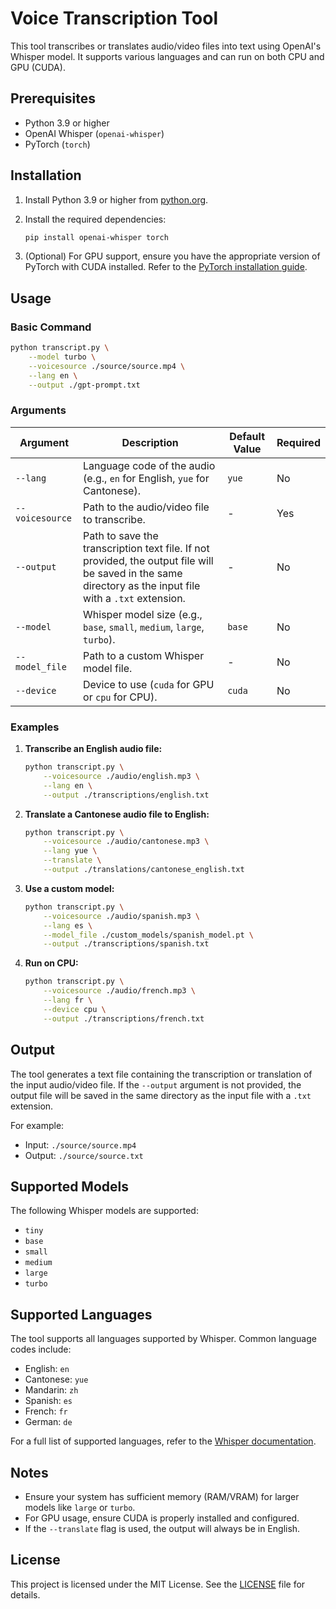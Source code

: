 # Voice Transcription Tool

This tool transcribes or translates audio/video files into text using OpenAI's Whisper model. It supports various languages and can run on both CPU and GPU (CUDA).

## Prerequisites

- Python 3.9 or higher
- OpenAI Whisper (`openai-whisper`)
- PyTorch (`torch`)

## Installation

1. Install Python 3.9 or higher from [python.org](https://www.python.org/).
2. Install the required dependencies:

   ```bash
   pip install openai-whisper torch
   ```

3. (Optional) For GPU support, ensure you have the appropriate version of PyTorch with CUDA installed. Refer to the [PyTorch installation guide](https://pytorch.org/get-started/locally/).

## Usage

### Basic Command

```bash
python transcript.py \
    --model turbo \
    --voicesource ./source/source.mp4 \
    --lang en \
    --output ./gpt-prompt.txt
```

### Arguments

| Argument        | Description                                                                 | Default Value | Required |
|-----------------|-----------------------------------------------------------------------------|---------------|----------|
| `--lang`        | Language code of the audio (e.g., `en` for English, `yue` for Cantonese).   | `yue`         | No       |
| `--voicesource` | Path to the audio/video file to transcribe.                                 | -             | Yes      |
| `--output`      | Path to save the transcription text file. If not provided, the output file will be saved in the same directory as the input file with a `.txt` extension. | -             | No       |
| `--model`       | Whisper model size (e.g., `base`, `small`, `medium`, `large`, `turbo`).     | `base`        | No       |
| `--model_file`  | Path to a custom Whisper model file.                                        | -             | No       |
| `--device`      | Device to use (`cuda` for GPU or `cpu` for CPU).                            | `cuda`        | No       |

### Examples

1. **Transcribe an English audio file:**
   ```bash
   python transcript.py \
       --voicesource ./audio/english.mp3 \
       --lang en \
       --output ./transcriptions/english.txt
   ```

2. **Translate a Cantonese audio file to English:**
   ```bash
   python transcript.py \
       --voicesource ./audio/cantonese.mp3 \
       --lang yue \
       --translate \
       --output ./translations/cantonese_english.txt
   ```

3. **Use a custom model:**
   ```bash
   python transcript.py \
       --voicesource ./audio/spanish.mp3 \
       --lang es \
       --model_file ./custom_models/spanish_model.pt \
       --output ./transcriptions/spanish.txt
   ```

4. **Run on CPU:**
   ```bash
   python transcript.py \
       --voicesource ./audio/french.mp3 \
       --lang fr \
       --device cpu \
       --output ./transcriptions/french.txt
   ```

## Output

The tool generates a text file containing the transcription or translation of the input audio/video file. If the `--output` argument is not provided, the output file will be saved in the same directory as the input file with a `.txt` extension.

For example:
- Input: `./source/source.mp4`
- Output: `./source/source.txt`

## Supported Models

The following Whisper models are supported:
- `tiny`
- `base`
- `small`
- `medium`
- `large`
- `turbo`

## Supported Languages

The tool supports all languages supported by Whisper. Common language codes include:
- English: `en`
- Cantonese: `yue`
- Mandarin: `zh`
- Spanish: `es`
- French: `fr`
- German: `de`

For a full list of supported languages, refer to the [Whisper documentation](https://github.com/openai/whisper).

## Notes

- Ensure your system has sufficient memory (RAM/VRAM) for larger models like `large` or `turbo`.
- For GPU usage, ensure CUDA is properly installed and configured.
- If the `--translate` flag is used, the output will always be in English.

## License

This project is licensed under the MIT License. See the [LICENSE](LICENSE) file for details.
